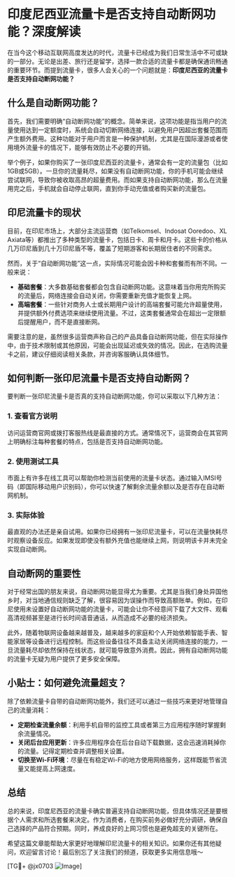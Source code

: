 # 印度尼西亚流量卡是否支持自动断网功能？深度解读

在当今这个移动互联网高度发达的时代，流量卡已经成为我们日常生活中不可或缺的一部分。无论是出差、旅行还是留学，选择一款合适的流量卡都是确保通讯畅通的重要环节。而提到流量卡，很多人会关心的一个问题就是：**印度尼西亚的流量卡是否支持自动断网功能？**

## 什么是自动断网功能？

首先，我们需要明确“自动断网功能”的概念。简单来说，这项功能是指当用户的流量使用达到一定额度时，系统会自动切断网络连接，以避免用户因超出套餐范围而产生额外费用。这种功能对于用户而言是一种保护机制，尤其是在国际漫游或者使用境外流量卡的情况下，能够有效防止不必要的开销。

举个例子，如果你购买了一张印度尼西亚的流量卡，通常会有一定的流量包（比如1GB或5GB）。一旦你的流量耗尽，如果没有自动断网功能，你的手机可能会继续尝试联网，导致你被收取高昂的超量费用。而如果支持自动断网功能，那么在流量用完之后，手机就会自动停止联网，直到你手动充值或者购买新的流量包。

## 印尼流量卡的现状

目前，在印尼市场上，大部分主流运营商（如Telkomsel、Indosat Ooredoo、XL Axiata等）都推出了多种类型的流量卡，包括日卡、周卡和月卡。这些卡的价格从几万印尼盾到几十万印尼盾不等，覆盖了短期游客和长期居住者的不同需求。

然而，关于“自动断网功能”这一点，实际情况可能会因卡种和套餐而有所不同。一般来说：

- **基础套餐**：大多数基础套餐都会包含自动断网功能。这意味着当你用完所购买的流量后，网络连接会自动关闭，你需要重新充值才能恢复上网。
- **高端套餐**：一些针对商务人士或长期用户设计的高端套餐可能允许超量使用，并提供额外付费选项来继续使用流量。不过，这类套餐通常会在超出一定限额后提醒用户，而不是直接断网。

需要注意的是，虽然很多运营商声称自己的产品具备自动断网功能，但在实际操作中，由于技术限制或其他原因，可能会出现延迟或失效的情况。因此，在选购流量卡之前，建议仔细阅读相关条款，并咨询客服确认具体细节。

## 如何判断一张印尼流量卡是否支持自动断网？

要判断一张印尼流量卡是否真的支持自动断网功能，你可以采取以下几种方法：

### 1. 查看官方说明
访问运营商官网或拨打客服热线是最直接的方式。通常情况下，运营商会在其官网上明确标注每种套餐的特点，包括是否支持自动断网功能。

### 2. 使用测试工具
市面上有许多在线工具可以帮助你检测当前使用的流量卡状态。通过输入IMSI号码（即国际移动用户识别码），你可以快速了解剩余流量余额以及是否存在自动断网机制。

### 3. 实际体验
最直观的办法还是亲自试用。如果你已经拥有一张印尼流量卡，可以在流量快耗尽时观察设备反应。如果发现即使没有额外充值也能继续上网，则说明该卡并未完全实现自动断网。

## 自动断网的重要性

对于经常出国的朋友来说，自动断网功能显得尤为重要。尤其是当我们身处异国他乡时，对当地通信规则缺乏了解，很容易因为误操作而导致高额账单。例如，在印尼使用未设置好自动断网功能的流量卡，可能会让你不经意间下载了大文件、观看高清视频甚至是进行长时间语音通话，从而造成不必要的经济损失。

此外，随着物联网设备越来越普及，越来越多的家庭和个人开始依赖智能手表、智能家居等设备进行远程控制。而这些设备往往不具备主动关闭网络连接的能力，一旦流量耗尽却依然保持在线状态，就可能导致意外消费。因此，拥有自动断网功能的流量卡无疑为用户提供了更多安全保障。

## 小贴士：如何避免流量超支？

除了依赖流量卡自带的自动断网功能外，我们还可以通过一些技巧来更好地管理自己的流量消耗：

- **定期检查流量余额**：利用手机自带的监控工具或者第三方应用程序随时掌握剩余流量情况。
- **关闭后台应用更新**：许多应用程序会在后台自动下载数据，这会迅速消耗掉你的流量。记得定期检查并调整相关设置。
- **切换至Wi-Fi环境**：尽量在有稳定Wi-Fi的地方使用网络服务，这样既能节省流量又能提高上网速度。

## 总结

总的来说，印度尼西亚的流量卡确实普遍支持自动断网功能，但具体情况还是要根据个人需求和所选套餐来决定。作为消费者，在购买前务必做好充分调研，确保自己选择的产品符合预期。同时，养成良好的上网习惯也是避免超支的关键所在。

希望这篇文章能帮助大家更好地理解印尼流量卡的相关知识。如果你还有其他疑问，欢迎留言讨论！最后别忘了关注我们的频道，获取更多实用信息哦～

[TG💪+ @jx0703 ![Image](https://github.com/user-attachments/assets/dbca1d08-cadb-493c-b0ec-ad6f7a83f270)]